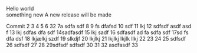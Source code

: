 Hello world  
something new
A new release will be made

Commit
2
3
4
5
6 32
7a sdfa sdf
8
9 fs dfafsd
10 sdf
11 lkj
12 sdfsdf asdf asd f
13 lkj sdfas dfa sdf
14sadfasdf
15 lkj sadf
16 sdfasdf ad fa sdfa sdf
17sd fs dfa dsf
18 lkjælkj szdf
19 slkdjf
20 lkjlkj 
21  lkjlkj
 lkjlk llkj
22
23
24
25 sdfsdf
26 sdfsdf
27
28
29sdfsdf  sdfsdf
30
31
32 asdfasdf
33
